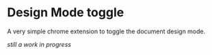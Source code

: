 Design Mode toggle
======

A very simple chrome extension to toggle the document design mode.

*still a work in progress*

